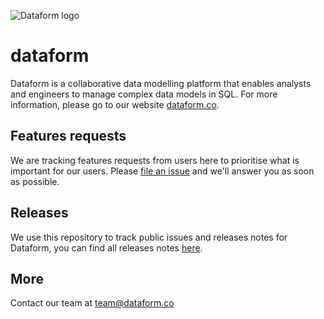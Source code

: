 ![Dataform logo](https://static.dataform.co/images/new_logo_with_text.svg)

# dataform

Dataform is a collaborative data modelling platform that enables analysts and engineers to manage complex data models in SQL. For more information, please go to our website [dataform.co](https://dataform.co).


## Features requests
We are tracking features requests from users here to prioritise what is important for our users. Please [file an issue](https://github.com/tada-science/dataform-tracking/issues/new) and we'll answer you as soon as possible.

## Releases
We use this repository to track public issues and releases notes for Dataform, you can find all releases notes [here](https://github.com/tada-science/dataform-tracking/releases).


## More

Contact our team at [team@dataform.co](mailto:team@dataform.co)
